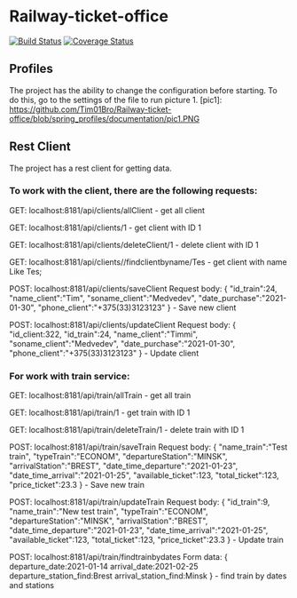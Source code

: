 # Railway-ticket-office
[![Build Status](https://www.travis-ci.com/Tim01Bro/Railway-ticket-office.svg?branch=master)](https://www.travis-ci.com/Tim01Bro/Railway-ticket-office)
[![Coverage Status](https://coveralls.io/repos/github/Tim01Bro/Railway-ticket-office/badge.svg?branch=master)](https://coveralls.io/github/Tim01Bro/Railway-ticket-office?branch=master)

## Profiles
The project has the ability to change the configuration before starting. To do this, go to the settings of the file to run picture 1.
[pic1]: https://github.com/Tim01Bro/Railway-ticket-office/blob/spring_profiles/documentation/pic1.PNG


## Rest Client
The project has a rest client for getting data. 

### To work with the client, there are the following requests:

GET: localhost:8181/api/clients/allClient - get all client 

GET:  localhost:8181/api/clients/1 - get client with ID 1 

GET: localhost:8181/api/clients/deleteClient/1 - delete client with ID 1 

GET: localhost:8181/api/clients//findclientbyname/Tes - get client with name Like Tes;

POST: localhost:8181/api/clients/saveClient Request body: {
     "id_train":24,
     "name_client":"Tim",
     "soname_client":"Medvedev",
     "date_purchase":"2021-01-30",
     "phone_client":"+375(33)3123123"
} - Save new client

POST:  localhost:8181/api/clients/updateClient Request body: {
     "id_client:322,
     "id_train":24,
     "name_client":"Timmi",
     "soname_client":"Medvedev",
     "date_purchase":"2021-01-30",
     "phone_client":"+375(33)3123123"
} - Update client 

### For work with train service: 

GET: localhost:8181/api/train/allTrain - get all train

GET:  localhost:8181/api/train/1 - get train with ID 1 

GET: localhost:8181/api/train/deleteTrain/1 - delete train with ID 1 

POST: localhost:8181/api/train/saveTrain Request body:
{
    "name_train":"Test train",
    "typeTrain":"ECONOM",
    "departureStation":"MINSK",
    "arrivalStation":"BREST",
    "date_time_departure":"2021-01-23",
    "date_time_arrival":"2021-01-25",
    "available_ticket":123,
    "total_ticket":123,
    "price_ticket":23.3
} - Save new train

POST: localhost:8181/api/train/updateTrain Request body:
{
    "id_train":9,
    "name_train":"New test train",
    "typeTrain":"ECONOM",
    "departureStation":"MINSK",
    "arrivalStation":"BREST",
    "date_time_departure":"2021-01-23",
    "date_time_arrival":"2021-01-25",
    "available_ticket":123,
    "total_ticket":123,
    "price_ticket":23.3
} - Update train

POST: localhost:8181/api/train/findtrainbydates Form data: 
{
  departure_date:2021-01-14
  arrival_date:2021-02-25
  departure_station_find:Brest
  arrival_station_find:Minsk
} - find train by dates and stations
